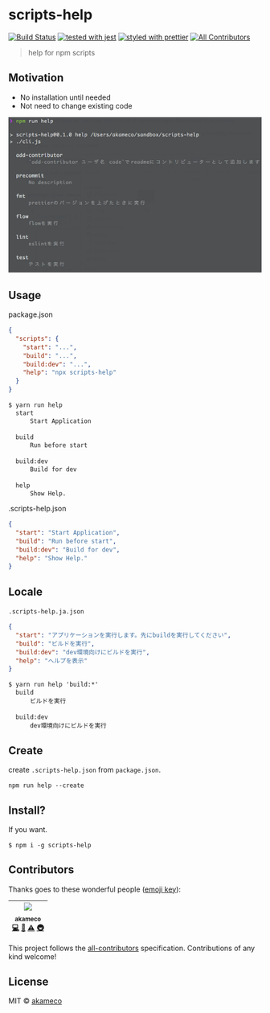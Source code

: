 # scripts-help

[![Build Status](https://travis-ci.org/akameco/scripts-help.svg?branch=master)](https://travis-ci.org/akameco/scripts-help)
[![tested with jest](https://img.shields.io/badge/tested_with-jest-99424f.svg)](https://github.com/facebook/jest)
[![styled with prettier](https://img.shields.io/badge/styled_with-prettier-ff69b4.svg)](https://github.com/prettier/prettier)
[![All Contributors](https://img.shields.io/badge/all_contributors-1-orange.svg?style=flat-square)](#contributors)

> help for npm scripts

## Motivation

- No installation until needed
- Not need to change existing code

<img src="./media/demo.png"/>

## Usage

package.json

```json
{
  "scripts": {
    "start": "...",
    "build": "...",
    "build:dev": "...",
    "help": "npx scripts-help"
  }
}
```

```
$ yarn run help
  start
      Start Application

  build
      Run before start

  build:dev
      Build for dev

  help
      Show Help.
```

.scripts-help.json

```json
{
  "start": "Start Application",
  "build": "Run before start",
  "build:dev": "Build for dev",
  "help": "Show Help."
}
```

## Locale

`.scripts-help.ja.json`

```json
{
  "start": "アプリケーションを実行します。先にbuildを実行してください",
  "build": "ビルドを実行",
  "build:dev": "dev環境向けにビルドを実行",
  "help": "ヘルプを表示"
}
```

```
$ yarn run help 'build:*'
  build
      ビルドを実行

  build:dev
      dev環境向けにビルドを実行
```

## Create

create `.scripts-help.json` from `package.json`.

```
npm run help --create
```

## Install?

If you want.

```
$ npm i -g scripts-help
```

## Contributors

Thanks goes to these wonderful people ([emoji key](https://github.com/kentcdodds/all-contributors#emoji-key)):

<!-- ALL-CONTRIBUTORS-LIST:START - Do not remove or modify this section -->
<!-- prettier-ignore -->
| [<img src="https://avatars2.githubusercontent.com/u/4002137?v=4" width="100px;"/><br /><sub>akameco</sub>](http://akameco.github.io)<br />[💻](https://github.com/akameco/scripts-help/commits?author=akameco "Code") [📖](https://github.com/akameco/scripts-help/commits?author=akameco "Documentation") [⚠️](https://github.com/akameco/scripts-help/commits?author=akameco "Tests") [🚇](#infra-akameco "Infrastructure (Hosting, Build-Tools, etc)") |
| :---: |

<!-- ALL-CONTRIBUTORS-LIST:END -->

This project follows the [all-contributors](https://github.com/kentcdodds/all-contributors) specification. Contributions of any kind welcome!

## License

MIT © [akameco](http://akameco.github.io)
